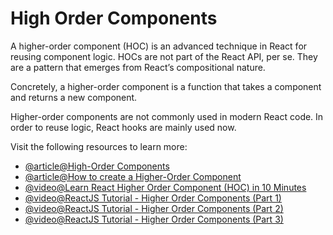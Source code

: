 # High Order Components

A higher-order component (HOC) is an advanced technique in React for reusing component logic. HOCs are not part of the React API, per se. They are a pattern that emerges from React’s compositional nature.

Concretely, a higher-order component is a function that takes a component and returns a new component.

Higher-order components are not commonly used in modern React code. In order to reuse logic, React hooks are mainly used now.

Visit the following resources to learn more:

- [@article@High-Order Components](https://reactjs.org/docs/higher-order-components.html)
- [@article@How to create a Higher-Order Component](https://www.robinwieruch.de/react-higher-order-components/)
- [@video@Learn React Higher Order Component (HOC) in 10 Minutes](https://youtu.be/J5P0q7EROfw?si=-8s5h1b0mZSGVgLt)
- [@video@ReactJS Tutorial - Higher Order Components (Part 1)](https://www.youtube.com/watch?v=B6aNv8nkUSw)
- [@video@ReactJS Tutorial - Higher Order Components (Part 2)](https://www.youtube.com/watch?v=rsBQj6X7UK8)
- [@video@ReactJS Tutorial - Higher Order Components (Part 3)](https://www.youtube.com/watch?v=l8V59zIdBXU)